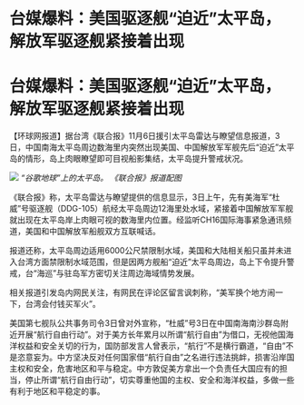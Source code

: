 # 台媒爆料：美国驱逐舰“迫近”太平岛，解放军驱逐舰紧接着出现

# 台媒爆料：美国驱逐舰“迫近”太平岛，解放军驱逐舰紧接着出现

【环球网报道】据台湾《联合报》11月6日援引太平岛雷达与瞭望信息报道，3日，中国南海太平岛周边数海里内突然出现美国、中国解放军军舰先后“迫近”太平岛的情形，岛上肉眼瞭望即可目视船影集结，太平岛提升警戒状况。

![](https://inews.gtimg.com/om_bt/OsHJsSsz4ycibF65xloZfJwKEc38ltQXb6pqmXOO65SgYAA/1000)
_“谷歌地球”上的太平岛。 《联合报》报道配图_

《联合报》称，太平岛雷达与瞭望提供的信息显示，3日上午，先有美海军“杜威”号驱逐舰（DDG-105）航经太平岛周边12海里处水域，紧接着中国解放军军舰就出现在太平岛岸上肉眼可视的数海里内位置。经监听CH16国际海事紧急通讯频道，美国和中国解放军船舰双方互联喊话。

报道还称，太平岛周边适用6000公尺禁限制水域，美国和大陆相关船只虽并未进入台湾方面禁限制水域范围，但是因两方舰船“迫近”太平岛周边，岛上下令提升警戒，台“海巡”与驻岛军方密切关注周边海域情势发展。

相关报道引发岛内网民关注，有网民在评论区留言讽刺称，“美军换个地方闹一下，台湾会付钱买军火”。

美国第七舰队公共事务司令3日曾对外宣称，“杜威”号3日在中国南海南沙群岛附近开展“航行自由行动”。对于美方长年累月以所谓“航行自由”为借口，无视他国海洋权益和安全关切的行为，国防部发言人曾表示，“航行”不是横行霸道，“自由”不是恣意妄为。中方坚决反对任何国家借“航行自由”之名进行违法挑衅，损害沿岸国主权和安全，危害地区和平与稳定。中方敦促美方拿出一个负责任大国应有的担当，停止所谓“航行自由行动”，切实尊重他国的主权、安全和海洋权益，多做一些有利于地区和平稳定的事。

